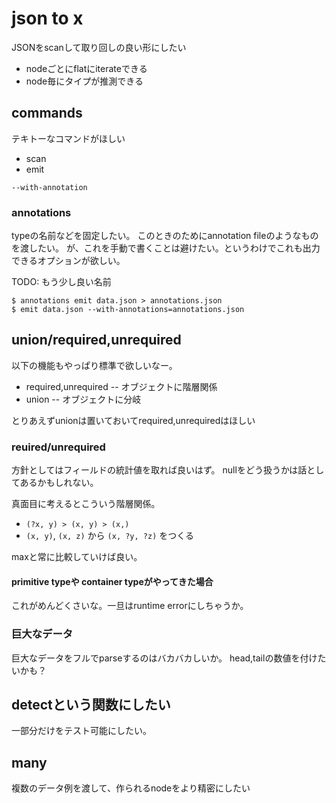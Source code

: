 # json to x

JSONをscanして取り回しの良い形にしたい

- nodeごとにflatにiterateできる
- node毎にタイプが推測できる

## commands

テキトーなコマンドがほしい

- scan
- emit

`--with-annotation`

### annotations

typeの名前などを固定したい。
このときのためにannotation fileのようなものを渡したい。
が、これを手動で書くことは避けたい。というわけでこれも出力できるオプションが欲しい。

TODO: もう少し良い名前

```console
$ annotations emit data.json > annotations.json
$ emit data.json --with-annotations=annotations.json
```


## union/required,unrequired

以下の機能もやっぱり標準で欲しいなー。

- required,unrequired -- オブジェクトに階層関係
- union -- オブジェクトに分岐

とりあえずunionは置いておいてrequired,unrequiredはほしい

### reuired/unrequired

方針としてはフィールドの統計値を取れば良いはず。
nullをどう扱うかは話としてあるかもしれない。

真面目に考えるとこういう階層関係。

- `(?x, y) > (x, y) > (x,)`
- `(x, y)`, `(x, z)` から `(x, ?y, ?z)` をつくる

maxと常に比較していけば良い。

#### primitive typeや container typeがやってきた場合

これがめんどくさいな。一旦はruntime errorにしちゃうか。

### 巨大なデータ

巨大なデータをフルでparseするのはバカバカしいか。
head,tailの数値を付けたいかも？

## detectという関数にしたい

一部分だけをテスト可能にしたい。

## many

複数のデータ例を渡して、作られるnodeをより精密にしたい
